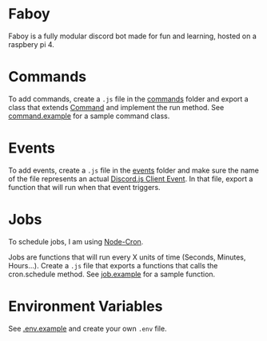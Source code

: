 # Faboy

Faboy is a fully modular discord bot made for fun and learning, hosted on a raspbery pi 4. 

# Commands

To add commands, create a ```.js``` file in the  [commands](commands) folder and export a class that extends [Command](utils/Command.js) and implement the run method. See [command.example](commands/command.example) for a sample command class.

# Events

To add events, create a ```.js``` file in the [events](events) folder and make sure the name of the file represents an actual [Discord.js Client Event](https://discord.js.org/#/docs/main/stable/class/Client). In that file, export a function that will run when that event triggers.

# Jobs

To schedule jobs, I am using [Node-Cron](https://www.npmjs.com/package/node-cron).

Jobs are functions that will run every X units of time (Seconds, Minutes, Hours...). Create a ```.js``` file that exports a functions that calls the cron.schedule method. See [job.example](jobs/job.example) for a sample function.

# Environment Variables

See [.env.example](.env.example) and create your own ```.env``` file.
